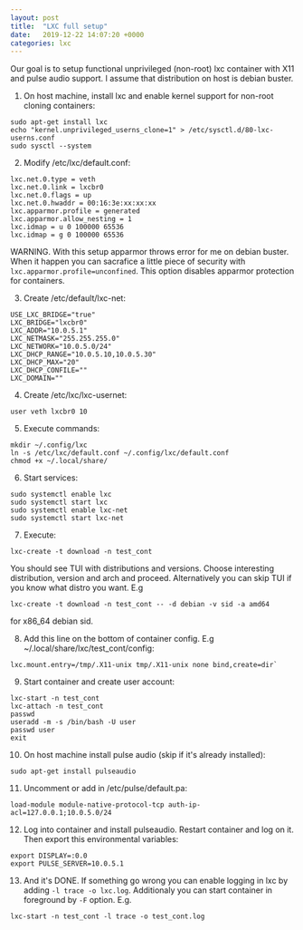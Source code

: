 ```yaml
---
layout: post
title:  "LXC full setup"
date:   2019-12-22 14:07:20 +0000
categories: lxc
---
```

Our goal is to setup functional unprivileged (non-root) lxc container with X11 and pulse audio support.
I assume that distribution on host is debian buster.

1. On host machine, install lxc and enable kernel support for non-root cloning containers: 
```
sudo apt-get install lxc
echo "kernel.unprivileged_userns_clone=1" > /etc/sysctl.d/80-lxc-userns.conf
sudo sysctl --system
```
2. Modify /etc/lxc/default.conf:
```
lxc.net.0.type = veth
lxc.net.0.link = lxcbr0
lxc.net.0.flags = up
lxc.net.0.hwaddr = 00:16:3e:xx:xx:xx
lxc.apparmor.profile = generated
lxc.apparmor.allow_nesting = 1
lxc.idmap = u 0 100000 65536
lxc.idmap = g 0 100000 65536
```
WARNING. With this setup apparmor throws error for me on debian buster. 
When it happen you can sacrafice a little piece of security 
with `lxc.apparmor.profile=unconfined`. 
This option disables apparmor protection for containers.

3. Create /etc/default/lxc-net:
```
USE_LXC_BRIDGE="true"
LXC_BRIDGE="lxcbr0"
LXC_ADDR="10.0.5.1"
LXC_NETMASK="255.255.255.0"
LXC_NETWORK="10.0.5.0/24"
LXC_DHCP_RANGE="10.0.5.10,10.0.5.30"
LXC_DHCP_MAX="20"
LXC_DHCP_CONFILE=""
LXC_DOMAIN=""
```
4. Create /etc/lxc/lxc-usernet:
```
user veth lxcbr0 10
```
5. Execute commands:
```
mkdir ~/.config/lxc
ln -s /etc/lxc/default.conf ~/.config/lxc/default.conf
chmod +x ~/.local/share/
```
6. Start services:
```
sudo systemctl enable lxc
sudo systemctl start lxc
sudo systemctl enable lxc-net
sudo systemctl start lxc-net
```
7. Execute: 
```
lxc-create -t download -n test_cont
``` 
You should see TUI with distributions and versions. Choose interesting distribution, version and arch and proceed. Alternatively you can skip TUI if you know what distro you want. 
E.g 
```
lxc-create -t download -n test_cont -- -d debian -v sid -a amd64
``` 
for x86_64 debian sid. 

8. Add this line on the bottom of container config. 
E.g ~/.local/share/lxc/test_cont/config:
```
lxc.mount.entry=/tmp/.X11-unix tmp/.X11-unix none bind,create=dir`
```

9. Start container and create user account:
```
lxc-start -n test_cont
lxc-attach -n test_cont
passwd
useradd -m -s /bin/bash -U user
passwd user
exit
```

10. On host machine install pulse audio (skip if it's already installed): 
```
sudo apt-get install pulseaudio
```

11. Uncomment or add in /etc/pulse/default.pa:
```
load-module module-native-protocol-tcp auth-ip-acl=127.0.0.1;10.0.5.0/24
```

12. Log into container and install pulseaudio. Restart container and log on it. 
Then export this environmental variables:
```
export DISPLAY=:0.0
export PULSE_SERVER=10.0.5.1
```

13. And it's DONE. If something go wrong you can enable logging in lxc by adding `-l trace -o lxc.log`.
Additionaly you can start container in foreground by `-F` option.
E.g.
```
lxc-start -n test_cont -l trace -o test_cont.log
```
